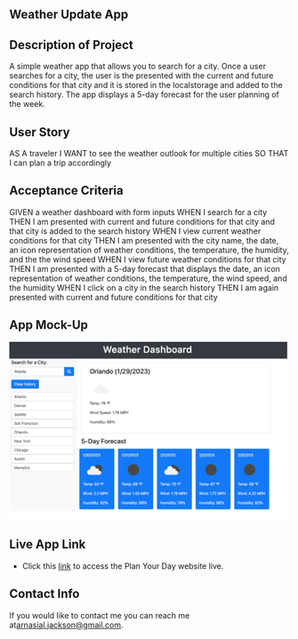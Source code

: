 ## Weather Update App

## Description of Project
A simple weather app that allows you to search for a city. Once a user searches for a city, the user is the presented with the current and future conditions for that city and it is stored in the localstorage and added to the search history. The app displays a 5-day forecast for the user planning of the week.

## User Story
AS A traveler
I WANT to see the weather outlook for multiple cities
SO THAT I can plan a trip accordingly

## Acceptance Criteria
GIVEN a weather dashboard with form inputs
WHEN I search for a city
THEN I am presented with current and future conditions for that city and that city is added to the search history
WHEN I view current weather conditions for that city
THEN I am presented with the city name, the date, an icon representation of weather conditions, the temperature, the humidity, and the the wind speed
WHEN I view future weather conditions for that city
THEN I am presented with a 5-day forecast that displays the date, an icon representation of weather conditions, the temperature, the wind speed, and the humidity
WHEN I click on a city in the search history
THEN I am again presented with current and future conditions for that city


## App Mock-Up
![This is a mock-up of the live Application](./Assets/images/127.0.0.1_5500_%20(1).png)


## Live App Link
* Click this [link](https://arnasia.github.io/WeatherUpdate/) to access the Plan Your Day website live.


## Contact Info
If you would like to contact me you can reach me at[arnasial.jackson@gmail.com](arnasial.jackson@gmail.com).

